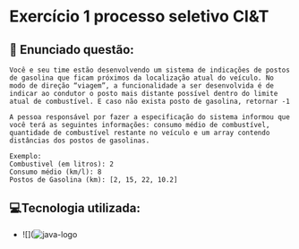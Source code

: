 # Exercício 1 processo seletivo CI&T



## :page_facing_up: Enunciado questão:

```
Você e seu time estão desenvolvendo um sistema de indicações de postos de gasolina que ficam próximos da localização atual do veículo. No modo de direção “viagem”, a funcionalidade a ser desenvolvida é de indicar ao condutor o posto mais distante possível dentro do limite atual de combustível. E caso não exista posto de gasolina, retornar -1

A pessoa responsável por fazer a especificação do sistema informou que você terá as seguintes informações: consumo médio de combustível, quantidade de combustível restante no veículo e um array contendo distâncias dos postos de gasolinas.

Exemplo:
Combustivel (em litros): 2
Consumo médio (km/l): 8
Postos de Gasolina (km): [2, 15, 22, 10.2]
```

## 💻Tecnologia utilizada:

- ![](![java-logo](https://img.shields.io/badge/Java-ED8B00?style=for-the-badge&logo=java&logoColor=white)

